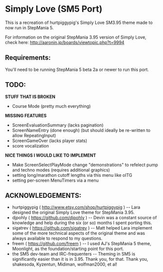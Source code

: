 Simply Love (SM5 Port)
======================

This is a recreation of hurtpiggypig's Simply Love SM3.95 theme made to now run in StepMania 5.

For information on the original StepMania 3.95 version of Simply Love, check here:
http://aaronin.jp/boards/viewtopic.php?t=9994



Requirements:
-------------
You'll need to be running StepMania 5 beta 2a or newer to run this port.



TODO:
-----

**STUFF THAT IS BROKEN**

* Course Mode (pretty much everything)


**MISSING FEATURES**

* ScreenEvaluationSummary (lacks pagination)
* ScreenNameEntry (done enough) (but should ideally be re-written to allow RepeatingInput)
* ScreenGameOver (lacks player stats)
* score vocalization


**NICE THINGS I WOULD LIKE TO IMPLEMENT**

* Make ScreenSelectPlayMode change "demonstrations" to refelect pump and techno modes (requires additional graphics)
* setting long/marathon cutoff lengths via this menu like oITG
* setting per-screen MenuTimers via a menu



ACKNOWLEDGEMENTS:
-----------------

* hurtpiggypig ( http://www.etsy.com/shop/hurtpiggypig ) -- Lara designed the original Simply Love theme for StepMania 3.95.
* djpohly ( https://github.com/djpohly ) -- Devin was a constant source of knowledge and help during the six (or so) months I spent porting this.
* sigatrev ( https://github.com/sigatrev ) -- Matt helped Lara implement some of the more technical aspects of the original theme and was always available to respond to my questions.
* freem ( https://github.com/freem ) -- I used AJ's StepMania 5 theme, Moonlight, as the foundation/starting point for this port.
* the SM5 dev-team and IRC-frequenters -- Theming in SM5 is significantly easier than it is in 3.95.  Thank you, for that.  Thank you, shakesoda, Kyzentun, Midiman, wolfman2000, et al!
